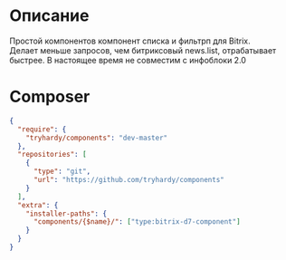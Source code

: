 # Описание
Простой компонентов компонент списка и фильтрп для Bitrix.  
Делает меньше запросов, чем битриксовый news.list, отрабатывает быстрее.
В настоящее время не совместим с инфоблоки 2.0

# Composer
```json
{
  "require": {
    "tryhardy/components": "dev-master"
  },
  "repositories": [
    {
      "type": "git",
      "url": "https://github.com/tryhardy/components"
    }
  ],
  "extra": {
    "installer-paths": {
      "components/{$name}/": ["type:bitrix-d7-component"]
    }
  }
}
```
